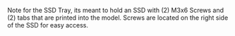 Note for the SSD Tray, its meant to hold an SSD with (2) M3x6 Screws and (2) tabs that are printed into the model. Screws are located on the right side of the SSD for easy access.
